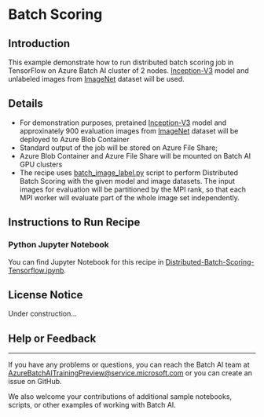 # Batch Scoring

## Introduction

This example demonstrate how to run distributed batch scoring job in TensorFlow on Azure Batch AI cluster of 2 nodes. [Inception-V3](https://arxiv.org/abs/1512.00567) model and unlabeled images from [ImageNet](http://image-net.org/) dataset will be used.

## Details

- For demonstration purposes, pretained [Inception-V3](https://arxiv.org/abs/1512.00567) model and approxinately 900 evaluation images from [ImageNet](http://image-net.org/) dataset will be deployed to Azure Blob Container
- Standard output of the job will be stored on Azure File Share;
- Azure Blob Container and Azure File Share will be mounted on Batch AI GPU clusters 
- The recipe uses [batch_image_label.py](./batch_image_label.py) script to perform Distributed Batch Scoring with the given model and image datasets. The input images for evaluation will be partitioned by the MPI rank, so that each MPI worker will evaluate part of the whole image set independently. 

## Instructions to Run Recipe

### Python Jupyter Notebook

You can find Jupyter Notebook for this recipe in [Distributed-Batch-Scoring-Tensorflow.ipynb](./Distributed-Batch-Scoring-Tensorflow.ipynb).

## License Notice

Under construction...

## Help or Feedback
--------------------
If you have any problems or questions, you can reach the Batch AI team at [AzureBatchAITrainingPreview@service.microsoft.com](mailto:AzureBatchAITrainingPreview@service.microsoft.com) or you can create an issue on GitHub.

We also welcome your contributions of additional sample notebooks, scripts, or other examples of working with Batch AI.
